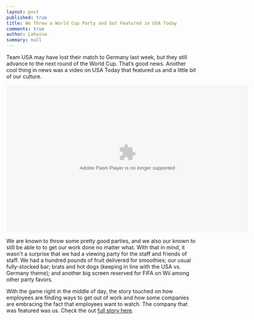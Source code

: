 ```yaml
---
layout: post
published: true
title: We Threw a World Cup Party and Got Featured in USA Today
comments: true
author: Lahaina
summary: null
---
```


Team USA may have lost their match to Germany last week, but they still advance to the next round of the World Cup. That’s good news. Another cool thing in news was a video on USA Today that featured us and a little bit of our culture.

<object id="flashObj" width="640" height="390" classid="clsid:D27CDB6E-AE6D-11cf-96B8-444553540000" codebase="http://download.macromedia.com/pub/shockwave/cabs/flash/swflash.cab#version=9,0,47,0"><param name="movie" value="http://c.brightcove.com/services/viewer/federated_f9?isSlim=1" /><param name="bgcolor" value="#FFFFFF  " /><param name="flashVars" value="videoId=3644592927001&playerID=2207682275001&playerKey=AQ~~,AAAABvaL8JE~,ufBHq_I6Fnwgpz2JFHz_Jerf-MHxK_Ad&domain=embed&dynamicStreaming=true" /><param name="base" value="http://admin.brightcove.com" /><param name="seamlesstabbing" value="false" /><param name="allowFullScreen" value="true" /><param name="swLiveConnect" value="true" /><param name="allowScriptAccess" value="always" /><embed src="http://c.brightcove.com/services/viewer/federated_f9?isSlim=1" bgcolor="#FFFFFF  " flashVars="videoId=3644592927001&playerID=2207682275001&playerKey=AQ~~,AAAABvaL8JE~,ufBHq_I6Fnwgpz2JFHz_Jerf-MHxK_Ad&domain=embed&dynamicStreaming=true" base="http://admin.brightcove.com" name="flashObj" width="640" height="390" seamlesstabbing="false" type="application/x-shockwave-flash" allowFullScreen="true" swLiveConnect="true" allowScriptAccess="always" pluginspage="http://www.macromedia.com/shockwave/download/index.cgi?P1_Prod_Version=ShockwaveFlash"></embed></object>

We are known to throw some pretty good parties, and we also our known to still be able to to get our work done no matter what. With that in mind, it wasn't a surprise that we had a viewing party for the staff and friends of staff. We had a hundred pounds of fruit delivered for smoothies; our usual fully-stocked bar; brats and hot dogs (keeping in line with the USA vs. Germany theme); and another big screen reserved for FIFA on Wii among other party favors.

With the game right in the middle of day, the story touched on how employees are finding ways to get out of work and how some companies are embracing the fact that employees want to watch. The company that was featured was us. Check the out [full story here](http://www.usatoday.com/story/money/business/2014/06/25/soccer-world-cup-fans-work/11354977/).